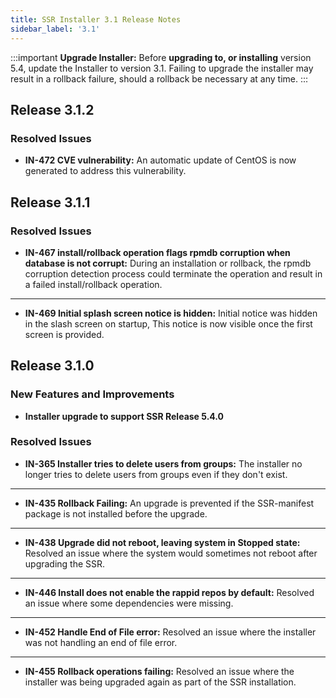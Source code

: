 ```yaml
---
title: SSR Installer 3.1 Release Notes
sidebar_label: '3.1'
---
```


:::important
**Upgrade Installer:** Before **upgrading to, or installing** version 5.4, update the Installer to version 3.1. Failing to upgrade the installer may result in a rollback failure, should a rollback be necessary at any time.
:::

## Release 3.1.2

### Resolved Issues

- **IN-472 CVE vulnerability:** An automatic update of CentOS is now generated to address this vulnerability. 

## Release 3.1.1

### Resolved Issues

- **IN-467 install/rollback operation flags rpmdb corruption when database is not corrupt:** During an installation or rollback, the rpmdb corruption detection process could terminate the operation and result in a failed install/rollback operation.
------
- **IN-469 Initial splash screen notice is hidden:** Initial notice was hidden in the slash screen on startup, This notice is now visible once the first screen is provided.

## Release 3.1.0

### New Features and Improvements

- **Installer upgrade to support SSR Release 5.4.0**

### Resolved Issues

- **IN-365 Installer tries to delete users from groups:** The installer no longer tries to delete users from groups even if they don't exist. 
------
- **IN-435 Rollback Failing:** An upgrade is prevented if the SSR-manifest package is not installed before the upgrade.
------
- **IN-438 Upgrade did not reboot, leaving system in Stopped state:** Resolved an issue where the system would sometimes not reboot after upgrading the SSR.
------
- **IN-446 Install does not enable the rappid repos by default:** Resolved an issue where some dependencies were missing.
------
- **IN-452 Handle End of File error:** Resolved an issue where the installer was not handling an end of file error. 
------
- **IN-455 Rollback operations failing:** Resolved an issue where the installer was being upgraded again as part of the SSR installation. 

